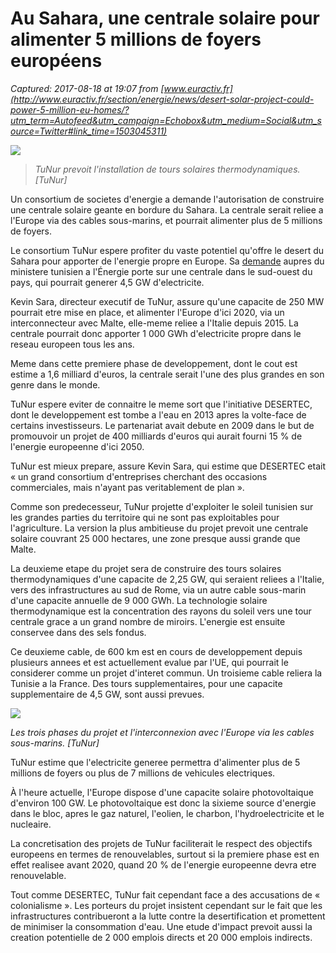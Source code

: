 # Au Sahara, une centrale solaire pour alimenter 5 millions de foyers européens

_Captured: 2017-08-18 at 19:07 from [www.euractiv.fr](http://www.euractiv.fr/section/energie/news/desert-solar-project-could-power-5-million-eu-homes/?utm_term=Autofeed&utm_campaign=Echobox&utm_medium=Social&utm_source=Twitter#link_time=1503045311)_

![](http://assets.euractiv.com/lazy-load/img/crop/16x9/800/http:/www.euractiv.fr/wp-content/uploads/sites/3/2017/08/csp.jpg)

> _TuNur prevoit l'installation de tours solaires thermodynamiques. [TuNur]_

Un consortium de societes d'energie a demande l'autorisation de construire une centrale solaire geante en bordure du Sahara. La centrale serait reliee a l'Europe via des cables sous-marins, et pourrait alimenter plus de 5 millions de foyers.

Le consortium TuNur espere profiter du vaste potentiel qu'offre le desert du Sahara pour apporter de l'energie propre en Europe. Sa [demande](http://www.nurenergie.com/tunur/index.php/english/project/overview) aupres du ministere tunisien a l'Énergie porte sur une centrale dans le sud-ouest du pays, qui pourrait generer 4,5 GW d'electricite.

Kevin Sara, directeur executif de TuNur, assure qu'une capacite de 250 MW pourrait etre mise en place, et alimenter l'Europe d'ici 2020, via un interconnecteur avec Malte, elle-meme reliee a l'Italie depuis 2015. La centrale pourrait donc apporter 1 000 GWh d'electricite propre dans le reseau europeen tous les ans.

Meme dans cette premiere phase de developpement, dont le cout est estime a 1,6 milliard d'euros, la centrale serait l'une des plus grandes en son genre dans le monde.

TuNur espere eviter de connaitre le meme sort que l'initiative DESERTEC, dont le developpement est tombe a l'eau en 2013 apres la volte-face de certains investisseurs. Le partenariat avait debute en 2009 dans le but de promouvoir un projet de 400 milliards d'euros qui aurait fourni 15 % de l'energie europeenne d'ici 2050.

TuNur est mieux prepare, assure Kevin Sara, qui estime que DESERTEC etait « un grand consortium d'entreprises cherchant des occasions commerciales, mais n'ayant pas veritablement de plan ».

Comme son predecesseur, TuNur projette d'exploiter le soleil tunisien sur les grandes parties du territoire qui ne sont pas exploitables pour l'agriculture. La version la plus ambitieuse du projet prevoit une centrale solaire couvrant 25 000 hectares, une zone presque aussi grande que Malte.

La deuxieme etape du projet sera de construire des tours solaires thermodynamiques d'une capacite de 2,25 GW, qui seraient reliees a l'Italie, vers des infrastructures au sud de Rome, via un autre cable sous-marin d'une capacite annuelle de 9 000 GWh. La technologie solaire thermodynamique est la concentration des rayons du soleil vers une tour centrale grace a un grand nombre de miroirs. L'energie est ensuite conservee dans des sels fondus.

Ce deuxieme cable, de 600 km est en cours de developpement depuis plusieurs annees et est actuellement evalue par l'UE, qui pourrait le considerer comme un projet d'interet commun. Un troisieme cable reliera la Tunisie a la France. Des tours supplementaires, pour une capacite supplementaire de 4,5 GW, sont aussi prevues.

![](https://assets.euractiv.com/lazy-load/img/crop/1x1/800/https:/www.euractiv.com/wp-content/uploads/sites/2/2017/08/TuNur_Phase-1-3_2017_v2.png)

_Les trois phases du projet et l'interconnexion avec l'Europe via les cables sous-marins. [TuNur]_

TuNur estime que l'electricite generee permettra d'alimenter plus de 5 millions de foyers ou plus de 7 millions de vehicules electriques.

À l'heure actuelle, l'Europe dispose d'une capacite solaire photovoltaique d'environ 100 GW. Le photovoltaique est donc la sixieme source d'energie dans le bloc, apres le gaz naturel, l'eolien, le charbon, l'hydroelectricite et le nucleaire.

La concretisation des projets de TuNur faciliterait le respect des objectifs europeens en termes de renouvelables, surtout si la premiere phase est en effet realisee avant 2020, quand 20 % de l'energie europeenne devra etre renouvelable.

Tout comme DESERTEC, TuNur fait cependant face a des accusations de « colonialisme ». Les porteurs du projet insistent cependant sur le fait que les infrastructures contribueront a la lutte contre la desertification et promettent de minimiser la consommation d'eau. Une etude d'impact prevoit aussi la creation potentielle de 2 000 emplois directs et 20 000 emplois indirects.
